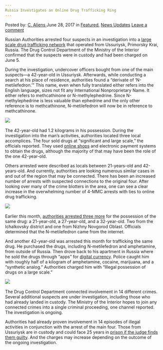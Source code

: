 ```yaml
---
Russia Investigates an Online Drug Trafficking Ring
---
```

<article class="post-listing post-20944 post type-post status-publish format-standard has-post-thumbnail hentry  tag-investigates tag-ring tag-russia tag-trafficking">
    <div class="post-inner">
        <span>Posted by: <a href="https://www.deepdotweb.com/author/caliens/" title="">C. Aliens </a></span>
    <span>June 28, 2017</span>
    <span>in <a href="https://www.deepdotweb.com/category/deepdot-news/" rel="category tag">Featured</a>, <a href="https://www.deepdotweb.com/category/news-updates/" rel="category tag">News Updates</a></span>
    <span><a href="https://www.deepdotweb.com/2017/06/28/russia-investigates-online-drug-trafficking-ring/#respond">Leave a comment</a></span>
    </p>
    <div class="clear"></div>
    <div class="entry">
    <p>Russian Authorities arrested four suspects in an investigation into a <a href="https://xn--b1aew.xn--p1ai">large scale drug trafficking network</a> that operated from Ussuriysk, Primorsky Krai, Russia. The Drug Control Department of the Ministry of the Interior confirmed that the suspects were in custody and had been charged on June 5.</p>
    <p>During the investigation, undercover officers bought from one of the main suspects—a 42-year-old in Ussuriysk. Afterwards, while conducting a search at his place of residence, authorities found a “derivate of ‘N-metilefedron.’” This name, even when fully translated either refers into the English language, sizes not fit any International Nonproprietary Name. It either refers to methcathinone or N-methylephedrine. Since N-methylephedrine is less valuable than ephedrine and the only other reference is to methcathinone, N-metilefedron will now be in reference to methcathinone.</p>
    <p><img class="wp-image-20949 aligncenter" src="/imgs/2017/06/word-image-178.jpeg" srcset="/imgs/2017/06/word-image-178.jpeg 800w, /imgs/2017/06/word-image-178-300x240.jpeg 300w" sizes="(max-width: 800px) 100vw, 800px" /></p>
    <p>The 42-year-old had 1.2 kilograms in his possession. During the investigation into the man&#8217;s activities, authorities located three local accomplices. The four sold drugs at “significant and large scale,” the officials reported. They used <a href="https://www.deepdotweb.com/2013/10/28/updated-llist-of-hidden-marketplaces-tor-i2p/">online shops</a> and electronic payment systems to obtain the drugs, although the majority of that may have been the role of the one 42-year-old.</p>
    <p>Others arrested were described as locals between 21-years-old and 42-years-old. And currently, authorities are looking numerous similar cases in and out of the region that may be connected. There has been an increased number of arrests with suspected connections to the original four. After looking over many of the crime blotters in the area, one can see a clear increase in the overwhelming number of 4-MMC arrests with ties to online drug trafficking.</p>
    <p><img class="wp-image-20950 aligncenter" src="/imgs/2017/06/word-image-179.jpeg" srcset="/imgs/2017/06/word-image-179.jpeg 700w, /imgs/2017/06/word-image-179-300x191.jpeg 300w" sizes="(max-width: 700px) 100vw, 700px" /></p>
    <p>Earlier this month, <a href="https://stolica-s.su/incident/85705">authorities arrested three more</a> for the possession of the same drug: a 21-year-old, a 27-year-old, and a 32-year-old. Two from the Ichalkovsky district and one from Nizhny Novgorod Oblast. Officials determined that the N-metilefedron came from the internet.</p>
    <p>And another 42-year-old was arrested this month for trafficking the same drug. He purchased the drugs, including N-metilefedron and amphetamine, from outside of Russia. Then drove back to his apartment in Russia where he sold the drugs through “apps” for <a href="https://www.deepdotweb.com/tag/bitcoin/">digital currency</a>. Police caught him with roughly half of a kilogram of amphetamine, cocaine, marijuana, and a “synthetic analog.” Authorities charged him with “Illegal possession of drugs on a large scale.&#8221;</p>
    <p><img class="wp-image-20951 aligncenter" src="/imgs/2017/06/word-image-180.jpeg" srcset="/imgs/2017/06/word-image-180.jpeg 700w, /imgs/2017/06/word-image-180-300x169.jpeg 300w" sizes="(max-width: 700px) 100vw, 700px" /></p>
    <p>The Drug Control Department connected involvement in 14 different crimes. Several additional suspects are under investigation, including those who had already landed in custody. The Ministry of the Interior hopes to join any connected crimes into a single criminal proceeding, one channel reported. The investigation is ongoing.</p>
    <p>Authorities had already proven involvement in 14 episodes of illegal activities in conjunction with the arrest of the main four. Those from Ussuriysk are in custody and could face 25 years in <a href="https://www.deepdotweb.com/tag/sentenced/">prison if the judge finds them guilty</a>. And the charges may increase depending on the outcome of the ongoing investigation.</p>
    </div>
    <span style="display:none"> <a href="https://www.deepdotweb.com/tag/investigates/" rel="tag">investigates</a>  <a href="https://www.deepdotweb.com/tag/ring/" rel="tag">ring</a> <a href="https://www.deepdotweb.com/tag/russia/" rel="tag">russia</a> <a href="https://www.deepdotweb.com/tag/trafficking/" rel="tag">trafficking</a></span> <span style="display:none" class="updated">2017-06-28</span>
    <div style="display:none" class="vcard author" itemprop="author" itemscope itemtype="http://schema.org/Person"><strong class="fn" itemprop="name"><a href="https://www.deepdotweb.com/author/caliens/" title="Posts by C. Aliens" rel="author">C. Aliens</a></strong></div>
    </div>
</article>

